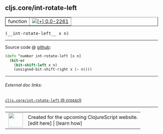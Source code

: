 ## cljs.core/int-rotate-left



 <table border="1">
<tr>
<td>function</td>
<td><a href="https://github.com/cljsinfo/cljs-api-docs/tree/0.0-2261"><img valign="middle" alt="[+] 0.0-2261" title="Added in 0.0-2261" src="https://img.shields.io/badge/+-0.0--2261-lightgrey.svg"></a> </td>
</tr>
</table>


 <samp>
(__int-rotate-left__ x n)<br>
</samp>

---







Source code @ [github](https://github.com/clojure/clojurescript/blob/r2342/src/cljs/cljs/core.cljs#L414-L417):

```clj
(defn ^number int-rotate-left [x n]
  (bit-or
    (bit-shift-left x n)
    (unsigned-bit-shift-right x (- n))))
```

<!--
Repo - tag - source tree - lines:

 <pre>
clojurescript @ r2342
└── src
    └── cljs
        └── cljs
            └── <ins>[core.cljs:414-417](https://github.com/clojure/clojurescript/blob/r2342/src/cljs/cljs/core.cljs#L414-L417)</ins>
</pre>

-->

---



###### External doc links:

[`cljs.core/int-rotate-left` @ crossclj](http://crossclj.info/fun/cljs.core.cljs/int-rotate-left.html)<br>

---

 <table>
<tr><td>
<img valign="middle" align="right" width="48px" src="http://i.imgur.com/Hi20huC.png">
</td><td>
Created for the upcoming ClojureScript website.<br>
[edit here] | [learn how]
</td></tr></table>

[edit here]:https://github.com/cljsinfo/cljs-api-docs/blob/master/cljsdoc/cljs.core/int-rotate-left.cljsdoc
[learn how]:https://github.com/cljsinfo/cljs-api-docs/wiki/cljsdoc-files

<!--

This information was too distracting to show to readers, but I'll leave it
commented here since it is helpful to:

- pretty-print the data used to generate this document
- and show how to retrieve that data



The API data for this symbol:

```clj
{:return-type number,
 :ns "cljs.core",
 :name "int-rotate-left",
 :signature ["[x n]"],
 :history [["+" "0.0-2261"]],
 :type "function",
 :full-name-encode "cljs.core/int-rotate-left",
 :source {:code "(defn ^number int-rotate-left [x n]\n  (bit-or\n    (bit-shift-left x n)\n    (unsigned-bit-shift-right x (- n))))",
          :title "Source code",
          :repo "clojurescript",
          :tag "r2342",
          :filename "src/cljs/cljs/core.cljs",
          :lines [414 417]},
 :full-name "cljs.core/int-rotate-left"}

```

Retrieve the API data for this symbol:

```clj
;; from Clojure REPL
(require '[clojure.edn :as edn])
(-> (slurp "https://raw.githubusercontent.com/cljsinfo/cljs-api-docs/catalog/cljs-api.edn")
    (edn/read-string)
    (get-in [:symbols "cljs.core/int-rotate-left"]))
```

-->
